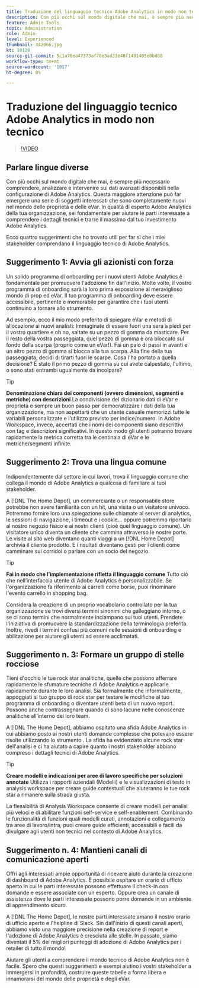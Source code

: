 ```yaml
---
title: Traduzione del linguaggio tecnico Adobe Analytics in modo non tecnico
description: Con più occhi sul mondo digitale che mai, è sempre più necessario comprendere, analizzare e intervenire sui dati avanzati disponibili nella configurazione di Adobe Analytics. Questa maggiore attenzione può far emergere una serie di soggetti interessati che sono completamente nuovi nel mondo delle proprietà e delle eVar. In qualità di esperto Adobe Analytics della tua organizzazione, sei fondamentale per aiutare le parti interessate a comprendere i dettagli tecnici e trarre il massimo dal tuo investimento Adobe Analytics.
feature: Admin Tools
topic: Administration
role: Admin
level: Experienced
thumbnail: 342066.jpg
kt: 10128
source-git-commit: 5c1a78ea47373af78e3ad33e48f1401405e8bd88
workflow-type: tm+mt
source-wordcount: '1017'
ht-degree: 0%

---
```



# Traduzione del linguaggio tecnico Adobe Analytics in modo non tecnico

>[!VIDEO](https://video.tv.adobe.com/v/342066/?quality=12&learn=on)

## Parlare lingue diverse

Con più occhi sul mondo digitale che mai, è sempre più necessario comprendere, analizzare e intervenire sui dati avanzati disponibili nella configurazione di Adobe Analytics. Questa maggiore attenzione può far emergere una serie di soggetti interessati che sono completamente nuovi nel mondo delle proprietà e delle eVar. In qualità di esperto Adobe Analytics della tua organizzazione, sei fondamentale per aiutare le parti interessate a comprendere i dettagli tecnici e trarre il massimo dal tuo investimento Adobe Analytics.

Ecco quattro suggerimenti che ho trovato utili per far sì che i miei stakeholder comprendano il linguaggio tecnico di Adobe Analytics.

## Suggerimento 1: Avvia gli azionisti con forza

Un solido programma di onboarding per i nuovi utenti Adobe Analytics è fondamentale per promuovere l&#39;adozione fin dall&#39;inizio. Molte volte, il vostro programma di onboarding sarà la loro prima esposizione al meraviglioso mondo di prop ed eVar. Il tuo programma di onboarding deve essere accessibile, pertinente e memorabile per garantire che i tuoi utenti continuino a tornare allo strumento.

Ad esempio, ecco il mio modo preferito di spiegare eVar e metodi di allocazione ai nuovi analisti: Immaginate di essere fuori una sera a piedi per il vostro quartiere e oh no, saltate su un pezzo di gomma da masticare. Per il resto della vostra passeggiata, quel pezzo di gomma è ora bloccato sul fondo della scarpa (proprio come un eVar!). Fai un paio di passi in avanti e un altro pezzo di gomma si blocca alla tua scarpa. Alla fine della tua passeggiata, decidi di tirarti fuori le scarpe. Cosa l&#39;ha portato a quella decisione? È stato il primo pezzo di gomma su cui avete calpestato, l&#39;ultimo, o sono stati entrambi ugualmente da incolpare?

>[!TIP]
>
>**Denominazione chiara dei componenti (ovvero dimensioni, segmenti e metriche) con descrizioni**
>La condivisione del dizionario dati di eVar e proprietà è sempre un buon passo per democratizzare i dati della tua organizzazione, ma non aspettarti che un utente casuale memorizzi tutte le variabili personalizzate e l’utilizzo previsto per indice/numero. In Adobe Workspace, invece, accertati che i nomi dei componenti siano descrittivi con tag e descrizioni significativi. In questo modo gli utenti potranno trovare rapidamente la metrica corretta tra le centinaia di eVar e le metriche/segmenti infinite.

## Suggerimento 2: Trova una lingua comune

Indipendentemente dal settore in cui lavori, trova il linguaggio comune che collega il mondo di Adobe Analytics a qualcosa di familiare ai tuoi stakeholder.

A [!DNL The Home Depot], un commerciante o un responsabile store potrebbe non avere familiarità con un hit, una visita o un visitatore univoco. Potremmo fornire loro una spiegazione sulle chiamate al server di analytics, le sessioni di navigazione, i timeout e i cookie... oppure potremmo riportarlo al nostro negozio fisico e ai nostri clienti (cioè quel linguaggio comune). Un visitatore unico diventa un cliente che cammina attraverso le nostre porte. Le visite al sito web diventano quanti viaggi a un [!DNL Home Depot] archivia il cliente prodotto. E i risultati diventano gesti per i clienti come camminare sui corridoi o parlare con un socio del negozio.

>[!TIP]
>
>**Fai in modo che l’implementazione rifletta il linguaggio comune**
>Tutto ciò che nell’interfaccia utente di Adobe Analytics è personalizzabile. Se l&#39;organizzazione fa riferimento ai carrelli come borse, puoi rinominare l&#39;evento carrello in shopping bag.
>
>Considera la creazione di un proprio vocabolario controllato per la tua organizzazione se trovi diversi termini sinonimi che galleggiano intorno, o se ci sono termini che normalmente inciampano sui tuoi utenti. Prendete l&#39;iniziativa di promuovere la standardizzazione della terminologia preferita. Inoltre, rivedi i termini confusi più comuni nelle sessioni di onboarding e abilitazione per aiutare gli utenti ad essere acclimatati.

## Suggerimento n. 3: Formare un gruppo di stelle rocciose

Tieni d&#39;occhio le tue rock star analitiche, quelle che possono afferrare rapidamente le sfumature tecniche di Adobe Analytics e applicarle rapidamente durante le loro analisi. Sia formalmente che informalmente, appoggiati al tuo gruppo di rock star per testare le modifiche al tuo programma di onboarding o diventare utenti beta di un nuovo report. Possono anche contrassegnare quando ci sono lacune nelle conoscenze analitiche all’interno dei loro team.

A [!DNL The Home Depot], abbiamo ospitato una sfida Adobe Analytics in cui abbiamo posto ai nostri utenti domande complesse che potevano essere risolte utilizzando lo strumento . La sfida ha evidenziato alcune rock star dell&#39;analisi e ci ha aiutato a capire quanto i nostri stakeholder abbiano compreso i dettagli tecnici di Adobe Analytics.

>[!TIP]
>
>**Creare modelli e indicazioni per aree di lavoro specifiche per soluzioni annotate**
>Utilizza i rapporti aziendali (Modelli) e le visualizzazioni di testo in analysis workspace per creare guide contestuali che aiuteranno le tue rock star a rimanere sulla strada giusta.
>
>La flessibilità di Analysis Workspace consente di creare modelli per analisi più veloci e di abilitare funzioni self-service e self-enablement. Combinando le funzionalità di funzioni quali modelli curati, annotazioni e collegamento tra aree di lavoro/intra, puoi creare guide efficienti, accessibili e facili da divulgare agli utenti non tecnici nel contesto di Adobe Analytics.

## Suggerimento n. 4: Mantieni canali di comunicazione aperti

Offri agli interessati ampie opportunità di ricevere aiuto durante la creazione di dashboard di Adobe Analytics. È possibile ospitare un orario di ufficio aperto in cui le parti interessate possono effettuare il check-in con domande e essere associate con un esperto. Oppure crea un canale di assistenza dove le parti interessate possono porre domande in un ambiente di apprendimento sicuro.

A [!DNL The Home Depot], le nostre parti interessate amano il nostro orario di ufficio aperto e l&#39;helpline di Slack. Sin dall&#39;inizio di questi canali aperti, abbiamo visto una maggiore precisione nella creazione di report e l&#39;adozione di Adobe Analytics è cresciuta alle stelle. In passato, siamo diventati il 5% dei migliori punteggi di adozione di Adobe Analytics per i retailer di tutto il mondo!

Aiutare gli utenti a comprendere il mondo tecnico di Adobe Analytics non è facile. Spero che questi suggerimenti e esempi aiutino i vostri stakeholder a immergersi in profondità, costruire queste tabelle a forma libera e innamorarsi del mondo delle proprietà e degli eVar.

